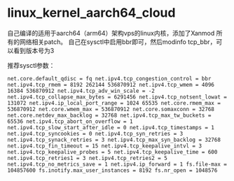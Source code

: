 # linux_kernel_aarch64_cloud

自己编译的适用于aarch64（arm64）架构vps的linux内核，添加了Xanmod 所有的网络相关patch。 自己在sysctl中启用bbr即可，然后modinfo tcp_bbr，可以看到版本号为3

推荐sysctl参数：

`
net.core.default_qdisc = fq
net.ipv4.tcp_congestion_control = bbr
net.ipv4.tcp_rmem = 8192 262144 536870912
net.ipv4.tcp_wmem = 4096 16384 536870912
net.ipv4.tcp_adv_win_scale = -2
net.ipv4.tcp_collapse_max_bytes = 6291456
net.ipv4.tcp_notsent_lowat = 131072
net.ipv4.ip_local_port_range = 1024 65535
net.core.rmem_max = 536870912
net.core.wmem_max = 536870912
net.core.somaxconn = 32768
net.core.netdev_max_backlog = 32768
net.ipv4.tcp_max_tw_buckets = 65536
net.ipv4.tcp_abort_on_overflow = 1
net.ipv4.tcp_slow_start_after_idle = 0
net.ipv4.tcp_timestamps = 1
net.ipv4.tcp_syncookies = 0
net.ipv4.tcp_syn_retries = 3
net.ipv4.tcp_synack_retries = 3
net.ipv4.tcp_max_syn_backlog = 32768
net.ipv4.tcp_fin_timeout = 15
net.ipv4.tcp_keepalive_intvl = 3
net.ipv4.tcp_keepalive_probes = 5
net.ipv4.tcp_keepalive_time = 600
net.ipv4.tcp_retries1 = 3
net.ipv4.tcp_retries2 = 5
net.ipv4.tcp_no_metrics_save = 1
net.ipv4.ip_forward = 1
fs.file-max = 104857600
fs.inotify.max_user_instances = 8192
fs.nr_open = 1048576
`

